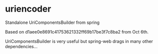 # uriencoder
Standalone UriComponentsBuilder from spring

Based on d1aee0e8691c41753621332ff69b17be3f7c8ba2 from Oct 6th.

UriComponentsBuilder is very useful but spring-web drags in many other dependencies...
